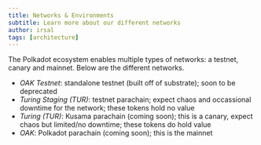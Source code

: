 ```yaml
---
title: Networks & Environments
subtitle: Learn more about our different networks
author: irsal
tags: [architecture]
---
```


The Polkadot ecosystem enables multiple types of networks: a testnet, canary and mainnet. Below are the different networks.
- *OAK Testnet*: standalone testnet (built off of substrate); soon to be deprecated
- *Turing Staging (TUR)*: testnet parachain; expect chaos and occassional downtime for the network; these tokens hold no value
- *Turing (TUR)*: Kusama parachain (coming soon); this is a canary, expect chaos but limited/no downtime; these tokens do hold value
- *OAK*: Polkadot parachain (coming soon); this is the mainnet